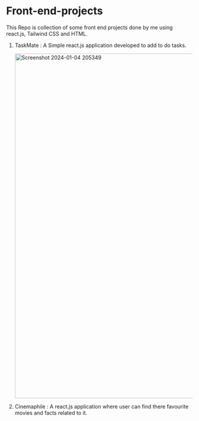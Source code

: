 # Front-end-projects
This Repo is collection of some front end projects done by me using react.js, Tailwind CSS and HTML.
1. TaskMate : A Simple react.js application developed to add to do tasks.
   
   <img width="927" alt="Screenshot 2024-01-04 205349" src="https://github.com/schrodingerskatt/Front-end-projects/assets/137903157/3b0a3cf6-61b5-40b5-8340-a3a25b5a53e9">

3. Cinemaphile : A react.js application where user can find there favourite movies and facts related to it.
